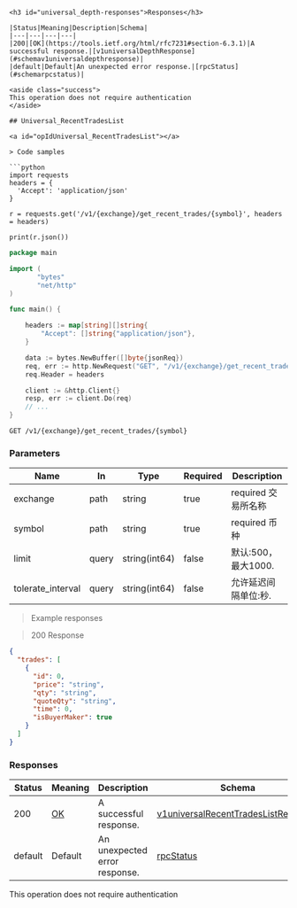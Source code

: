```

<h3 id="universal_depth-responses">Responses</h3>

|Status|Meaning|Description|Schema|
|---|---|---|---|
|200|[OK](https://tools.ietf.org/html/rfc7231#section-6.3.1)|A successful response.|[v1universalDepthResponse](#schemav1universaldepthresponse)|
|default|Default|An unexpected error response.|[rpcStatus](#schemarpcstatus)|

<aside class="success">
This operation does not require authentication
</aside>

## Universal_RecentTradesList

<a id="opIdUniversal_RecentTradesList"></a>

> Code samples

```python
import requests
headers = {
  'Accept': 'application/json'
}

r = requests.get('/v1/{exchange}/get_recent_trades/{symbol}', headers = headers)

print(r.json())

```

```go
package main

import (
       "bytes"
       "net/http"
)

func main() {

    headers := map[string][]string{
        "Accept": []string{"application/json"},
    }

    data := bytes.NewBuffer([]byte{jsonReq})
    req, err := http.NewRequest("GET", "/v1/{exchange}/get_recent_trades/{symbol}", data)
    req.Header = headers

    client := &http.Client{}
    resp, err := client.Do(req)
    // ...
}

```

`GET /v1/{exchange}/get_recent_trades/{symbol}`

<h3 id="universal_recenttradeslist-parameters">Parameters</h3>

|Name|In|Type|Required|Description|
|---|---|---|---|---|
|exchange|path|string|true|required 交易所名称|
|symbol|path|string|true|required 币种|
|limit|query|string(int64)|false|默认:500，最大1000.|
|tolerate_interval|query|string(int64)|false|允许延迟间隔单位:秒.|

> Example responses

> 200 Response

```json
{
  "trades": [
    {
      "id": 0,
      "price": "string",
      "qty": "string",
      "quoteQty": "string",
      "time": 0,
      "isBuyerMaker": true
    }
  ]
}
```

<h3 id="universal_recenttradeslist-responses">Responses</h3>

|Status|Meaning|Description|Schema|
|---|---|---|---|
|200|[OK](https://tools.ietf.org/html/rfc7231#section-6.3.1)|A successful response.|[v1universalRecentTradesListResponse](#schemav1universalrecenttradeslistresponse)|
|default|Default|An unexpected error response.|[rpcStatus](#schemarpcstatus)|

<aside class="success">
This operation does not require authentication
</aside>
